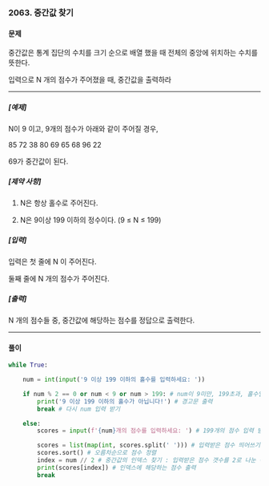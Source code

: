 ### 2063. 중간값 찾기

#### 문제

중간값은 통계 집단의 수치를 크기 순으로 배열 했을 때 전체의 중앙에 위치하는 수치를 뜻한다.

입력으로 N 개의 점수가 주어졌을 때, 중간값을 출력하라

---

##### [예제]

N이 9 이고, 9개의 점수가 아래와 같이 주어질 경우,

85 72 38 80 69 65 68 96 22

69가 중간값이 된다.

##### [제약 사항]

1. N은 항상 홀수로 주어진다.

2. N은 9이상 199 이하의 정수이다. (9 ≤ N ≤ 199)

##### [입력]

입력은 첫 줄에 N 이 주어진다.

둘째 줄에 N 개의 점수가 주어진다.

##### [출력]

N 개의 점수들 중, 중간값에 해당하는 점수를 정답으로 출력한다.

---

#### 풀이

```python
while True:

    num = int(input('9 이상 199 이하의 홀수를 입력하세요: '))

    if num % 2 == 0 or num < 9 or num > 199: # num이 9미만, 199초과, 홀수일 경우
        print('9 이상 199 이하의 홀수가 아닙니다!') # 경고문 출력
        break # 다시 num 입력 받기

    else:
        scores = input(f'{num}개의 점수를 입력하세요: ') # 199개의 점수 입력 받기

        scores = list(map(int, scores.split(' '))) # 입력받은 점수 띄어쓰기를 기준으로 나누기 + 정수로 변환 + 리스트로 반환
        scores.sort() # 오름차순으로 점수 정렬
        index = num // 2 # 중간값의 인덱스 찾기 : 입력받은 점수 갯수를 2로 나눈 몫을 인덱스에 할당
        print(scores[index]) # 인덱스에 해당하는 점수 출력
        break
```
